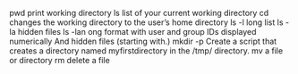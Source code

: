 pwd print working directory
ls list of your current working directory
cd changes the working directory to the user’s home directory
ls -l long list
ls -la  hidden files
ls -lan ong format with user and group IDs displayed numerically And hidden files (starting with.)
mkdir -p Create a script that creates a directory named myfirstdirectory in the /tmp/ directory.
mv a file or directory
rm delete a file


